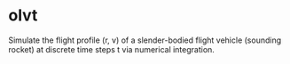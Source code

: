 # olvt

Simulate the flight profile (r, v) of a slender-bodied flight vehicle (sounding rocket) at discrete time steps t via numerical integration.

